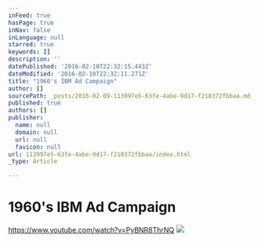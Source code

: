 ```yaml
---
inFeed: true
hasPage: true
inNav: false
inLanguage: null
starred: true
keywords: []
description: ''
datePublished: '2016-02-10T22:32:15.443Z'
dateModified: '2016-02-10T22:32:11.271Z'
title: "1960's IBM Ad Campaign"
author: []
sourcePath: _posts/2016-02-09-113997e5-63fe-4abe-9d17-f218372fbbaa.md
published: true
authors: []
publisher:
  name: null
  domain: null
  url: null
  favicon: null
url: 113997e5-63fe-4abe-9d17-f218372fbbaa/index.html
_type: Article

---
```

# 1960's IBM Ad Campaign

https://www.youtube.com/watch?v=PyBNR8ThrNQ
![](https://s3-us-west-2.amazonaws.com/the-grid-img/p/d17562361103839dbd9e8bc0dc9f2a0335e91d69.jpg)
